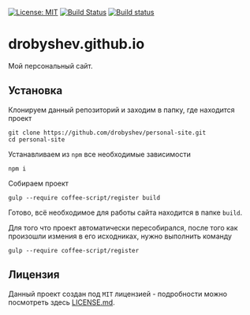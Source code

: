 [![License: MIT](https://img.shields.io/badge/License-MIT-blue.svg)](https://github.com/drobyshev/drobyshev.github.io/blob/master/LICENSE)
[![Build Status](https://travis-ci.org/drobyshev/drobyshev.github.io.svg?branch=master)](https://travis-ci.org/drobyshev/drobyshev.github.io)
[![Build status](https://ci.appveyor.com/api/projects/status/ympe31wewpmoex70/branch/master?svg=true)](https://ci.appveyor.com/project/drobyshev/drobyshev-github-io)

# drobyshev.github.io
Мой персональный сайт.

## Установка
Клонируем данный репозиторий и заходим в папку, где находится проект
```
git clone https://github.com/drobyshev/personal-site.git
cd personal-site
```
Устанавливаем из `npm` все необходимые зависимости
```
npm i
```
Собираем проект
```
gulp --require coffee-script/register build
```
Готово, всё необходимое для работы сайта находится в папке `build`.

Для того что проект автоматически пересобирался, после того как произошли измения в его исходниках, нужно выполнить команду
```
gulp --require coffee-script/register
```

## Лицензия
Данный проект создан под `MIT` лицензией - подробности можно посмотреть здесь [LICENSE.md](https://github.com/drobyshev/drobyshev.github.io/blob/master/LICENSE).
